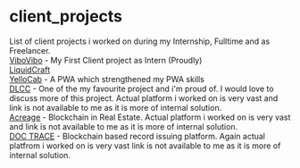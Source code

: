 # client_projects
List of client projects i worked on during my Internship, Fulltime and as Freelancer.</br>
[ViboVibo](https://www.vibovibo.com/#/) - My First Client project as Intern (Proudly) </br>
[LiquidCraft](https://www.liquidcraft.io) </br>
[YelloCab](https://www.yellowcab.cab/app/) - A PWA which strengthened my PWA skills  </br>
[DLCC](https://digitalprimetechnologies.com/#solutions) - One of the my favourite project and i'm proud of. I would love to discuss more of this project. Actual platform i worked on is very vast and link is not available to me as it is more of internal solution.</br>
[Acreage](https://acreageway.com/) - Blockchain in Real Estate. Actual platform i worked on is very vast and link is not available to me as it is more of internal solution.</br>
[DOC TRACE](https://www.doctrace.com/) - Blockchain based record issuing platform. Again actual platfrom i worked on is very vast link is not available to me as it is more of internal solution. </br>
